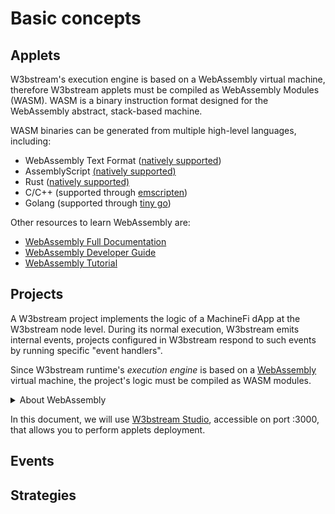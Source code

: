 # Basic concepts

## Applets

W3bstream's execution engine is based on a WebAssembly virtual machine, therefore W3bstream applets must be compiled as WebAssembly Modules (WASM). WASM is a binary instruction format designed for the WebAssembly abstract, stack-based machine.

WASM binaries can be generated from multiple high-level languages, including:

* WebAssembly Text Format ([natively supported](https://developer.mozilla.org/en-US/docs/WebAssembly/Understanding\_the\_text\_format))
* AssemblyScript [(natively supported)](https://www.assemblyscript.org/introduction.html)
* Rust ([natively supported)](https://rustwasm.github.io/docs/book/introduction.html)
* C/C++ (supported through [emscripten](https://emscripten.org/index.html))
* Golang (supported through [tiny go](https://tinygo.org/docs/))

Other resources to learn WebAssembly are:

* [WebAssembly Full Documentation](https://developer.mozilla.org/en-US/docs/WebAssembly)
* [WebAssembly Developer Guide](https://webassembly.org/getting-started/developers-guide/)
* [WebAssembly Tutorial](https://marcoselvatici.github.io/WASM\_tutorial/)

## Projects

A W3bstream project implements the logic of a MachineFi dApp at the W3bstream node level. During its normal execution, W3bstream emits internal events, projects configured in W3bstream respond to such events by running specific "event handlers".&#x20;

Since W3bstream runtime's _execution engine_ is based on a [WebAssembly](https://webassembly.org/) virtual machine, the project's logic must be compiled as WASM modules.&#x20;

<details>

<summary>About WebAssembly</summary>

WebAssembly provides a way to create safe and portable code written in multiple languages that can run at near native speed. The full WebAssembly documentation is available at [https://developer.mozilla.org/en-US/docs/WebAssembly](https://developer.mozilla.org/en-US/docs/WebAssembly)&#x20;

</details>

In this document, we will use [W3bstream Studio](../get-started/w3bstream-studio.md), accessible on port :3000, that allows you to perform applets deployment.

## Events



## Strategies
